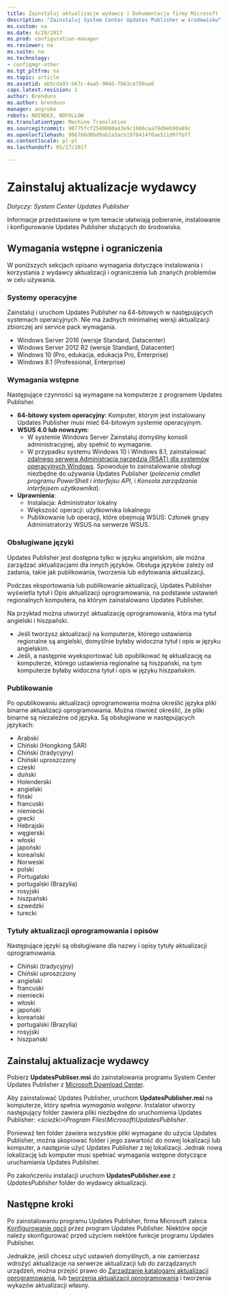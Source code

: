 ```yaml
---
title: Zainstaluj aktualizacje wydawcy | Dokumentacja firmy Microsoft
description: "Zainstaluj System Center Updates Publisher w środowisku"
ms.custom: na
ms.date: 4/29/2017
ms.prod: configuration-manager
ms.reviewer: na
ms.suite: na
ms.technology:
- configmgr-other
ms.tgt_pltfrm: na
ms.topic: article
ms.assetid: ab5cda93-b67c-4aa5-904d-7b63ce790aa0
caps.latest.revision: 1
author: Brenduns
ms.author: brenduns
manager: angrobe
robots: NOINDEX, NOFOLLOW
ms.translationtype: Machine Translation
ms.sourcegitcommit: 90775fcf2549080a43e9c1606caa79d9eb90a89c
ms.openlocfilehash: 996766d0bd9ab2a3acb1970414f0ae511d97fbff
ms.contentlocale: pl-pl
ms.lasthandoff: 05/17/2017

---
```

# <a name="install-updates-publisher"></a>Zainstaluj aktualizacje wydawcy

*Dotyczy: System Center Updates Publisher*

Informacje przedstawione w tym temacie ułatwiają pobieranie, instalowanie i konfigurowanie Updates Publisher służących do środowiska.


## <a name="prerequisites-and-limitations"></a>Wymagania wstępne i ograniczenia
W poniższych sekcjach opisano wymagania dotyczące instalowania i korzystania z wydawcy aktualizacji i ograniczenia lub znanych problemów w celu używania.

### <a name="operating-systems"></a>Systemy operacyjne
Zainstaluj i uruchom Updates Publisher na 64-bitowych w następujących systemach operacyjnych. Nie ma żadnych minimalnej wersji aktualizacji zbiorczej ani service pack wymagania.

-   Windows Server 2016 (wersje Standard, Datacenter)
-   Windows Server 2012 R2 (wersje Standard, Datacenter)
-   Windows 10 (Pro, edukacja, edukacja Pro, Enterprise)
-   Windows 8.1 (Professional, Enterprise)

### <a name="prerequisites"></a>Wymagania wstępne
Następujące czynności są wymagane na komputerze z programem Updates Publisher.

-   **64-bitowy system operacyjny**: Komputer, którym jest instalowany Updates Publisher musi mieć 64-bitowym systemie operacyjnym.
-   **WSUS 4.0 lub nowszym**:
    -   W systemie Windows Server Zainstaluj domyślny konsoli administracyjnej, aby spełnić to wymaganie.
    -   W przypadku systemu Windows 10 i Windows 8.1, zainstalować [zdalnego serwera Administracja narzędzia (RSAT) dla systemów operacyjnych Windows](https://support.microsoft.com/help/2693643/remote-server-administration-tools-rsat-for-windows-operating-systems). Spowoduje to zainstalowanie obsługi niezbędne do używania Updates Publisher (*polecenia cmdlet programu PowerShell i interfejsu API*, i *Konsola zarządzania interfejsem użytkownika*).
-   **Uprawnienia**:
    -   Instalacja: Administrator lokalny
    -   Większość operacji: użytkownika lokalnego
    -   Publikowanie lub operacji, które obejmują WSUS: Członek grupy Administratorzy WSUS na serwerze WSUS.

### <a name="supported-languages"></a>Obsługiwane języki
Updates Publisher jest dostępna tylko w języku angielskim, ale można zarządzać aktualizacjami dla innych języków. Obsługa języków zależy od zadania, takie jak publikowania, tworzenia lub edytowania aktualizacji.

Podczas eksportowania lub publikowanie aktualizacji, Updates Publisher wyświetla tytuł i Opis aktualizacji oprogramowania, na podstawie ustawień regionalnych komputera, na którym zainstalowano Updates Publisher.

Na przykład można utworzyć aktualizację oprogramowania, która ma tytuł angielski i hiszpański.

-   Jeśli tworzysz aktualizacji na komputerze, którego ustawienia regionalne są angielski, domyślnie byłaby widoczna tytuł i opis w języku angielskim.
-   Jeśli, a następnie wyeksportować lub opublikować tę aktualizację na komputerze, którego ustawienia regionalne są hiszpański, na tym komputerze byłaby widoczna tytuł i opis w języku hiszpańskim.

### <a name="publishing"></a>Publikowanie
Po opublikowaniu aktualizacji oprogramowania można określić języka pliki binarne aktualizacji oprogramowania. Można również określić, że pliki binarne są niezależne od języka. Są obsługiwane w następujących językach:

-   Arabski
-   Chiński (Hongkong SAR)
-   Chiński (tradycyjny)
-   Chiński uproszczony
-   czeski
-   duński
-   Holenderski
-   angielski
-   fiński
-   francuski
-   niemiecki
-   grecki
-   Hebrajski
-   węgierski
-   włoski
-   japoński
-   koreański
-   Norweski
-   polski
-   Portugalski
-   portugalski (Brazylia)
-   rosyjski
-   hiszpański
-   szwedzki
-   turecki

### <a name="software-update-titles-and-descriptions"></a>Tytuły aktualizacji oprogramowania i opisów
Następujące języki są obsługiwane dla nazwy i opisy tytuły aktualizacji oprogramowania.

-   Chiński (tradycyjny)
-   Chiński uproszczony
-   angielski
-   francuski
-   niemiecki
-   włoski
-   japoński
-   koreański
-   portugalski (Brazylia)
-   rosyjski
-   hiszpański



## <a name="install-updates-publisher"></a>Zainstaluj aktualizacje wydawcy
Pobierz **UpdatesPubliser.msi** do zainstalowania programu System Center Updates Publisher z [Microsoft Download Center](https://go.microsoft.com/fwlink/?linkid=847967).

Aby zainstalować Updates Publisher, uruchom **UpdatesPublisher.msi** na komputerze, który spełnia *wymagania wstępne*. Instalator utworzy następujący folder zawiera pliki niezbędne do uruchomienia Updates Publisher:  *&lt;ścieżki&gt;\Program Files\Microsoft\UpdatesPublisher*.

Ponieważ ten folder zawiera wszystkie pliki wymagane do użycia Updates Publisher, można skopiować folder i jego zawartość do nowej lokalizacji lub komputer, a następnie użyć Updates Publisher z tej lokalizacji. Jednak nową lokalizację lub komputer musi spełniać wymagania wstępne dotyczące uruchamiania Updates Publisher.

Po zakończeniu instalacji uruchom **UpdatesPublisher.exe** z *UpdatesPublisher* folder do wydawcy aktualizacji.

## <a name="next-steps"></a>Następne kroki
 Po zainstalowaniu programu Updates Publisher, firma Microsoft zaleca [Konfigurowanie opcji](/tools/updates-publisher-options) przez program Updates Publisher. Niektóre opcje należy skonfigurować przed użyciem niektóre funkcje programu Updates Publisher.

 Jednakże, jeśli chcesz użyć ustawień domyślnych, a nie zamierzasz wdrożyć aktualizacje na serwerze aktualizacji lub do zarządzanych urządzeń, można przejść prawo do [Zarządzanie katalogami aktualizacji oprogramowania](/tools/updates-publisher-catalogs), lub [tworzenia aktualizacji oprogramowania](/tools/create-updates-with-updates-publisher) i tworzenia wykazów aktualizacji własny.

